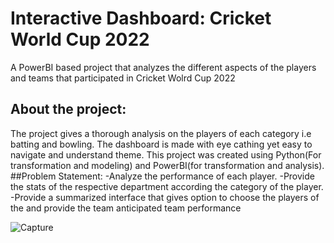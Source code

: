 # Interactive Dashboard: Cricket World Cup 2022
A PowerBI based project that analyzes the different aspects of the players and teams that participated in Cricket Wolrd Cup 2022
## About the project:
The project gives a thorough analysis on the players of each category i.e batting and bowling.
The dashboard is made with eye cathing yet easy to navigate and understand theme.
This project was created using Python(For transformation and modeling) and PowerBI(for transformation and analysis).
##Problem Statement:
-Analyze the performance of each player.
-Provide the stats of the respective department according the category of the player.
-Provide a summarized interface that gives option to choose the players of the and provide the team anticipated team performance

![Capture](https://github.com/MirzaViraadBaig/cricket_BI/assets/99425354/78ab5e08-a901-4617-b179-33281470de3e)
